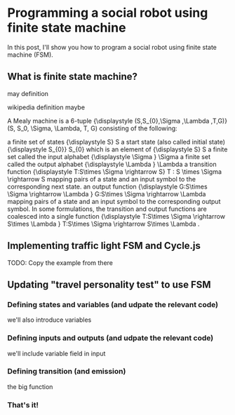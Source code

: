 # Programming a social robot using finite state machine

<!-- Continuing from the last tutorial, -->

In this post, I'll show you how to program a social robot using finite state machine (FSM).


## What is finite state machine?

may definition

wikipedia definition maybe


A Mealy machine is a 6-tuple {\displaystyle (S,S_{0},\Sigma ,\Lambda ,T,G)} (S, S_0, \Sigma, \Lambda, T, G) consisting of the following:

a finite set of states {\displaystyle S} S
a start state (also called initial state) {\displaystyle S_{0}} S_{0} which is an element of {\displaystyle S} S
a finite set called the input alphabet {\displaystyle \Sigma } \Sigma 
a finite set called the output alphabet {\displaystyle \Lambda } \Lambda 
a transition function {\displaystyle T:S\times \Sigma \rightarrow S} T : S \times \Sigma \rightarrow S mapping pairs of a state and an input symbol to the corresponding next state.
an output function {\displaystyle G:S\times \Sigma \rightarrow \Lambda } G:S\times \Sigma \rightarrow \Lambda  mapping pairs of a state and an input symbol to the corresponding output symbol.
In some formulations, the transition and output functions are coalesced into a single function {\displaystyle T:S\times \Sigma \rightarrow S\times \Lambda } T:S\times \Sigma \rightarrow S\times \Lambda .

## Implementing traffic light FSM and Cycle.js

TODO: Copy the example from there



## Updating "travel personality test" to use FSM

### Defining states and variables (and udpate the relevant code)

we'll also introduce variables

### Defining inputs and outputs (and udpate the relevant code)

we'll include variable field in input

### Defining transition (and emission)

the big function

### That's it!
